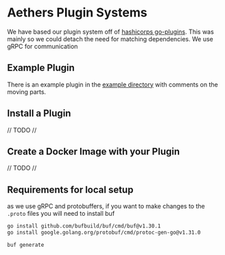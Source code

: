 # Aethers Plugin Systems

We have based our plugin system off of [hashicorps go-plugins](https://github.com/hashicorp/go-plugin/tree/main). This was mainly so we could detach the need for matching dependencies. We use gRPC for communication

## Example Plugin

There is an example plugin in the [example directory](./example/example.go) with comments on the moving parts. 

## Install a Plugin

// TODO //

## Create a Docker Image with your Plugin

// TODO //

## Requirements for local setup

as we use gRPC and protobuffers, if you want to make changes to the `.proto`
files you will need to install buf
```bash
go install github.com/bufbuild/buf/cmd/buf@v1.30.1
go install google.golang.org/protobuf/cmd/protoc-gen-go@v1.31.0

buf generate
```
